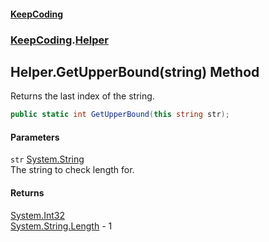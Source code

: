 #### [KeepCoding](index.md 'index')
### [KeepCoding](KeepCoding.md 'KeepCoding').[Helper](KeepCoding_Helper.md 'KeepCoding.Helper')
## Helper.GetUpperBound(string) Method
Returns the last index of the string.  
```csharp
public static int GetUpperBound(this string str);
```
#### Parameters
<a name='KeepCoding_Helper_GetUpperBound(string)_str'></a>
`str` [System.String](https://docs.microsoft.com/en-us/dotnet/api/System.String 'System.String')  
The string to check length for.
  
#### Returns
[System.Int32](https://docs.microsoft.com/en-us/dotnet/api/System.Int32 'System.Int32')  
[System.String.Length](https://docs.microsoft.com/en-us/dotnet/api/System.String.Length 'System.String.Length') - 1
